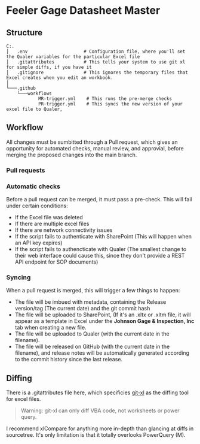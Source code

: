 # Feeler Gage Datasheet Master

## Structure

```
C:.
│   .env                     # Configuration file, where you'll set the Qualer variables for the particular Excel file
│   .gitattributes           # This tells your system to use git xl for simple diffs, if you have it
│   .gitignore               # This ignores the temporary files that Excel creates when you edit an workbook.
│
└───.github
    └───workflows
            MR-trigger.yml    # This runs the pre-merge checks
            PR-trigger.yml    # This syncs the new version of your excel file to Qualer, 
```

## Workflow

All changes must be sumbitted through a Pull request, which gives an opportunity for automated checks, manual review, and approvial, before merging the proposed changes into the main branch.

### Pull requests

### Automatic checks

Before a pull request can be merged, it must pass a pre-check.  This will fail under certain conditions:

+ If the Excel file was deleted
+ If there are multiple excel files
+ If there are network connectivity issues
+ If the script fails to authenticate with SharePoint (This will happen when an API key expires)
+ If the script fails to authencticate with Qualer (The smallest change to their web interface could cause this, since they don't provide a REST API endpoint for SOP documents)

### Syncing
When a pull request is merged, this will trigger a few things to happen:
+ The file will be imbued with metadata, containing the Release version/tag (The current date) and the git commit hash
+ The file will be uploaded to SharePoint, (If it's an .xltx or .xltm file, it will appear as a template in Excel under the **Johnson Gage & Inspection, Inc** tab when creating a new file.
+ The file will be uploaded to Qualer (with the current date in the filename).
+ The file will be released on GitHub (with the current date in the filename), and release notes will be automatically generated according to the commit history since the last release.

## Diffing
There is a .gitattributes file here, which specificies [git-xl](https://github.com/xltrail/git-xl) as the diffing tool for excel files.
> Warning: git-xl can only diff VBA code, not worksheets or power query.

I recommend xlCompare for anything more in-depth than glancing at diffs in sourcetree.  It's only limitation is that it totally overlooks PowerQuery (M).
